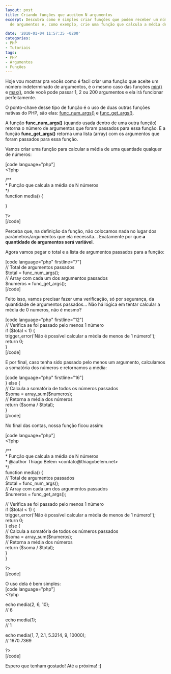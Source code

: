 ```yaml
---
layout: post
title: Criando funções que aceitem N argumentos
excerpt: Descubra como é simples criar funções que podem receber um número indeterminado
  de argumentos e, como exemplo, crie uma função que calcula a média de N números.

date: '2010-01-04 11:57:35 -0200'
categories:
- PHP
- Tutoriais
tags:
- PHP
- Argumentos
- Funções
---
```

<p>Hoje vou mostrar pra vocês como é facil criar uma função que aceite um número indeterminado de argumentos, é o mesmo caso das funções <a href="http://www.php.net/manual/pt_BR/function.min.php" target="_blank">min()</a> e <a href="http://www.php.net/manual/pt_BR/function.max.php" target="_blank">max()</a>, onde você pode passar 1, 2 ou 200 argumentos e ela irá funcionar perfeitamente.</p>
<p>O ponto-chave desse tipo de função é o uso de duas outras funções nativas do PHP, são elas: <a href="http://www.php.net/manual/pt_BR/function.func-num-args.php" target="_blank">func_num_args()</a> e <a href="http://www.php.net/manual/pt_BR/function.func-get-args.php" target="_blank">func_get_args()</a>.</p>
<p>A função <strong>func_num_args()</strong> (quando usada dentro de uma outra função) retorna o número de argumentos que foram passados para essa função. E a função <strong>func_get_args()</strong> retorna uma lista (array) com os argumentos que foram passados para essa função.</p>
<p>Vamos criar uma função para calcular a média de uma quantiade qualquer de números:</p>
<p>[code language="php"]<br />
&lt;?php</p>
<p>/**<br />
 * Função que calcula a média de N números<br />
 */<br />
function media() {</p>
<p>}</p>
<p>?&gt;<br />
[/code]</p>
<p>Perceba que, na definição da função, não colocamos nada no lugar dos parâmetros/argumentos que ela necessita... Exatamente por que <strong>a quantidade de argumentos será variável</strong>.</p>
<p>Agora vamos pegar o total e a lista de argumentos passados para a função:</p>
<p>[code language="php" firstline="7"]<br />
	// Total de argumentos passados<br />
	$total = func_num_args();<br />
	// Array com cada um dos argumentos passados<br />
	$numeros = func_get_args();<br />
[/code]</p>
<p>Feito isso, vamos precisar fazer uma verificação, só por segurança, da quantidade de argumentos passados... Não há lógica em tentar calcular a média de 0 numeros, não é mesmo?</p>
<p>[code language="php" firstline="12"]<br />
	// Verifica se foi passado pelo menos 1 número<br />
	if ($total &lt; 1) {<br />
		trigger_error('Não é possível calcular a média de menos de 1 número!');<br />
		return 0;<br />
	}<br />
[/code]</p>
<p>E por final, caso tenha sido passado pelo menos um argumento, calculamos a somatória dos números e retornamos a média:</p>
<p>[code language="php" firstline="16"]<br />
	} else {<br />
		// Calcula a somatória de todos os números passados<br />
		$soma = array_sum($numeros);<br />
		// Retorna a média dos números<br />
		return ($soma / $total);<br />
	}<br />
[/code]</p>
<p>No final das contas, nossa função ficou assim:</p>
<p>[code language="php"]<br />
&lt;?php</p>
<p>/**<br />
 * Função que calcula a média de N números<br />
 * @author Thiago Belem &lt;contato@thiagobelem.net&gt;<br />
 */<br />
function media() {<br />
	// Total de argumentos passados<br />
	$total = func_num_args();<br />
	// Array com cada um dos argumentos passados<br />
	$numeros = func_get_args();</p>
<p>	// Verifica se foi passado pelo menos 1 número<br />
	if ($total &lt; 1) {<br />
		trigger_error('Não é possível calcular a média de menos de 1 número!');<br />
		return 0;<br />
	} else {<br />
		// Calcula a somatória de todos os números passados<br />
		$soma = array_sum($numeros);<br />
		// Retorna a média dos números<br />
		return ($soma / $total);<br />
	}<br />
}</p>
<p>?&gt;<br />
[/code]</p>
<p>O uso dela é bem simples:<br />
[code language="php"]<br />
&lt;?php</p>
<p>echo media(2, 6, 10);<br />
// 6</p>
<p>echo media(1);<br />
// 1</p>
<p>echo media(1, 7, 2.1, 5.3214, 9, 10000);<br />
// 1670.7369</p>
<p>?&gt;<br />
[/code]</p>
<p>Espero que tenham gostado! Até a próxima! :]</p>
